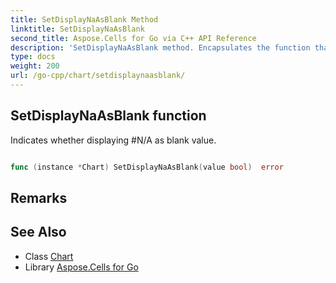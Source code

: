 ```yaml
---
title: SetDisplayNaAsBlank Method 
linktitle: SetDisplayNaAsBlank
second_title: Aspose.Cells for Go via C++ API Reference
description: 'SetDisplayNaAsBlank method. Encapsulates the function that represents setdisplaynaasblank in Go.'
type: docs
weight: 200
url: /go-cpp/chart/setdisplaynaasblank/
---
```


## SetDisplayNaAsBlank function

Indicates whether displaying #N/A as blank value.

```go

func (instance *Chart) SetDisplayNaAsBlank(value bool)  error

```

## Remarks


## See Also

* Class [Chart](../)
* Library [Aspose.Cells for Go](../../)
